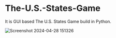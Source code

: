 # The-U.S.-States-Game
It is GUI based The U.S. States Game build in Python.    
    
![Screenshot 2024-04-28 151326](https://github.com/VeerSingh0001/The-U.S.-States-Game/assets/115876530/3c15a767-e178-463b-95ef-2692e551c6f9)

